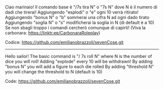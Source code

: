 Ciao marinaio!
Il comando base è "/7s tira N" o "7s N" dove N è il numero di dadi che tirerai!
Aggiungendo "esplodi" o "e" ogni 10 verrà ritirato!
Aggiungendo "bonus N" o "b" sommerai una cifra N ad ogni dado tirato
Aggiungendo "soglia N" o "s" modificherai la soglia in N (di default è a 10)
Se non sbagli troppo i comandi cercherò comunque di capirti!
(Viva la carbonara: https://linktr.ee/CarbonaraRoleplay)

Codice: https://github.com/emilianobrazzoli/sevenCose.git

---------------------------------------------

Hello sailor!
The basic command is "/ 7s roll N" where N is the number of dice you will roll!
Adding "explode" every 10 will be withdrawn!
By adding "bonus N" you will add a figure to each die rolled
By adding "threshold N" you will change the threshold to N (default is 10)

Code: https://github.com/emilianobrazzoli/sevenCose.git